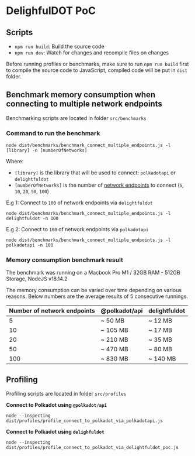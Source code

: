 # DelighfulDOT PoC

## Scripts
- `npm run build`: Build the source code
- `npm run dev`: Watch for changes and recompile files on changes

Before running profiles or benchmarks, make sure to run `npm run build` first to compile the source code to JavaScript, compiled code will be put in `dist` folder.

## Benchmark memory consumption when connecting to multiple network endpoints

Benchmarking scripts are located in folder `src/benchmarks`

### Command to run the benchmark
```ssh
node dist/benchmarks/benchmark_connect_multiple_endpoints.js -l [library] -n [numberOfNetworks]
```
Where:
- `[library]` is the library that will be used to connect: `polkadotapi` or `delightfuldot`
- `[numberOfNetworks]` is the number of [network endpoints](https://github.com/sinzii/delightfuldot-poc/blob/main/src/util/networks.ts) to connect (`5`, `10`, `20`, `50`, `100`)

E.g 1: Connect to `100` of network endpoints via `delightfuldot`
```ssh
node dist/benchmarks/benchmark_connect_multiple_endpoints.js -l delightfuldot -n 100
```

E.g 2: Connect to `100` of network endpoints via `polkadotapi`
```ssh
node dist/benchmarks/benchmark_connect_multiple_endpoints.js -l polkadotapi -n 100
```

### Memory consumption benchmark result

The benchmark was running on a Macbook Pro M1 / 32GB RAM - 512GB Storage, NodeJS v18.14.2

The memory consumption can be varied over time depending on various reasons. Below numbers are the average results of 5 consecutive runnings.

| Number of network endpoints | @polkadot/api | delightfuldot |
| ------------- | ------------- | ------------- |
| 5  | ~ 50 MB  | ~ 12 MB |
| 10  | ~ 105 MB  | ~ 17 MB |
| 20  | ~ 210 MB  | ~ 35 MB | 
| 50  | ~ 470 MB  | ~ 80 MB |
| 100  | ~ 830 MB  | ~ 140 MB |

## Profiling

Profiling scripts are located in folder `src/profiles`

**Connect to Polkadot using `@polkadot/api`**
```ssh
node --inspecting dist/profiles/profile_connect_to_polkadot_via_polkadotapi.js
```

**Connect to Polkadot using `delighfuldot`**
```ssh
node --inspecting dist/profiles/profile_connect_to_polkadot_via_delightfuldot_poc.js
```

